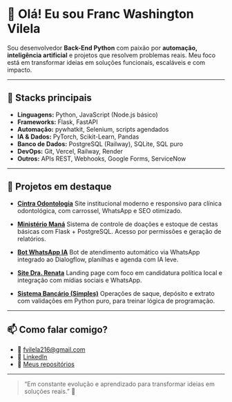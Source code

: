 # 👋 Olá! Eu sou Franc Washington Vilela

Sou desenvolvedor **Back-End Python** com paixão por **automação, inteligência artificial** e projetos que resolvem problemas reais. Meu foco está em transformar ideias em soluções funcionais, escaláveis e com impacto.

---

## 🧰 Stacks principais

* **Linguagens:** Python, JavaScript (Node.js básico)
* **Frameworks:** Flask, FastAPI
* **Automação:** pywhatkit, Selenium, scripts agendados
* **IA & Dados:** PyTorch, Scikit-Learn, Pandas
* **Banco de Dados:** PostgreSQL (Railway), SQLite, SQL puro
* **DevOps:** Git, Vercel, Railway, Render
* **Outros:** APIs REST, Webhooks, Google Forms, ServiceNow

---

## 🚀 Projetos em destaque

* [**Cintra Odontologia**](https://github.com/FrancWash/cintra-odontologia)
  Site institucional moderno e responsivo para clínica odontológica, com carrossel, WhatsApp e SEO otimizado.

* [**Ministério Maná**](https://github.com/FrancWash/mana_system)
  Sistema de controle de doações e estoque de cestas básicas com Flask + PostgreSQL. Acesso por permissões e geração de relatórios.

* [**Bot WhatsApp IA**](https://github.com/FrancWash/whatsapp-bot-ia)
  Bot de atendimento automático via WhatsApp integrado ao Dialogflow, planilhas e agenda com IA leve.

* [**Site Dra. Renata**](https://github.com/FrancWash/site-dra-renata)
  Landing page com foco em candidatura política local e integração com mídias sociais e WhatsApp.

* [**Sistema Bancário (Simples)**](https://github.com/FrancWash/sistema_bancario)
  Operações de saque, depósito e extrato com validações em Python puro, para treinar lógica de programação.

---

## 📫 Como falar comigo?

* 📧 [fvilela216@gmail.com](mailto:fvilela216@gmail.com)
* 💼 [LinkedIn](https://www.linkedin.com/in/francwashingtonvilela)
* 🐙 [Meus repositórios](https://github.com/FrancWash)

---

> “Em constante evolução e aprendizado para transformar ideias em soluções reais.” 🚀

